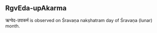 ## RgvEda-upAkarma

ऋग्वेद-उपाकर्म is observed on Śravaṇa nakṣhatram day of Śravaṇa (lunar) month.



